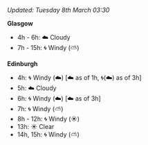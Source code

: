 *Updated: Tuesday 8th March 03:30*

**Glasgow**

* 4h - 6h: :cloud: Cloudy
* 7h - 15h: :cyclone: Windy (:partly_sunny:)

**Edinburgh**

* 4h: :cyclone: Windy (:cloud:) [:cloud: as of 1h, :cyclone:(:cloud:) as of 3h]
* 5h: :cloud: Cloudy
* 6h: :cyclone: Windy (:cloud:) [:cloud: as of 3h]
* 7h: :cyclone: Windy (:partly_sunny:)
* 8h - 12h: :cyclone: Windy (:sunny:)
* 13h: :sunny: Clear
* 14h, 15h: :cyclone: Windy (:partly_sunny:)
